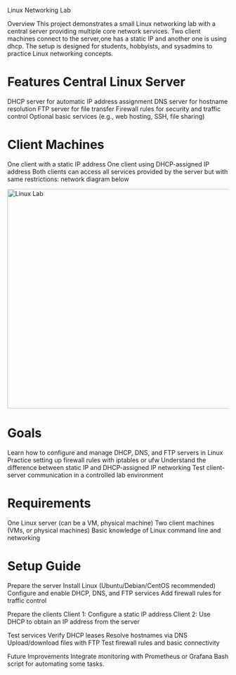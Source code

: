 Linux Networking Lab

Overview
This project demonstrates a small Linux networking lab with a central server providing multiple core network services. 
Two client machines connect to the server,one has a static IP and another one is using dhcp. The setup is designed for students, hobbyists, and sysadmins to practice Linux networking concepts.

Features
Central Linux Server
====================
DHCP server for automatic IP address assignment
DNS server for hostname resolution
FTP server for file transfer
Firewall rules for security and traffic control
Optional basic services (e.g., web hosting, SSH, file sharing)

Client Machines
===============
One client with a static IP address
One client using DHCP-assigned IP address
Both clients can access all services provided by the server but with same restrictions: network diagram below


<img width="600" height="500" alt="Linux Lab" src="https://github.com/user-attachments/assets/e90bdf96-814e-427f-8818-ce206c9e4a7b" />


Goals
=====
Learn how to configure and manage DHCP, DNS, and FTP servers in Linux
Practice setting up firewall rules with iptables or ufw
Understand the difference between static IP and DHCP-assigned IP networking
Test client-server communication in a controlled lab environment

Requirements
============
One Linux server (can be a VM,  physical machine)
Two client machines (VMs,  or physical machines)
Basic knowledge of Linux command line and networking

Setup Guide
===========
Prepare the server
Install Linux (Ubuntu/Debian/CentOS recommended)
Configure and enable DHCP, DNS, and FTP services
Add firewall rules for traffic control

Prepare the clients
Client 1: Configure a static IP address
Client 2: Use DHCP to obtain an IP address from the server

Test services
Verify DHCP leases
Resolve hostnames via DNS
Upload/download files with FTP
Test firewall rules and basic connectivity

Future Improvements
Integrate monitoring with Prometheus or Grafana
Bash script for automating some tasks.
